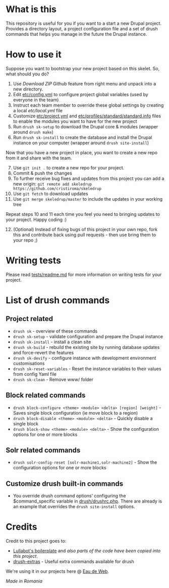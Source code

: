 # What is this

This repository is useful for you if you want to a start a new Drupal project. Provides a directory layout, a project configuration file and a set of drush commands that helps you manage in the future the Drupal instance.

# How to use it

Suppose you want to bootstrap your new project based on this skelet. So, what should you do?

1. Use _Download ZIP_ Github feature from right menu and unpack into a new directory. 
2. Edit [etc/config.yml](etc/config.yml) to configure project global variables (used by everyone in the team)
3. Instruct each team member to override these global settings by creating a local *etc/local.yml* file
4. Customize [etc/project.yml](etc/project.yml) and [etc/profiles/standard/standard.info](etc/profiles/standard/standard.info) files to enable the modules you want to have for the new project
5. Run ``drush sk-setup`` to download the Drupal core & modules (wrapper around ``drush make``)
6. Run ``drush sk-install`` to create the database and install the Drupal instance on your computer (wrapper around ``drush site-install``)

Now that you have a new project in place, you want to create a new repo from it and share with the team.

7. Use ``git init .`` to create a new repo for your project.
8. Commit & push the changes
9. To further receive bug fixes and updates from this project you can add a new origin: ``git remote add skeledrup https://github.com/cristiroma/skeledrup``
10. Use ``git fetch`` to download updates
11. Use ``git merge skeledrup/master`` to include the updates in your working tree

Repeat steps 10 and 11 each time you feel you need to bringing updates to your project. Happy coding :)

12. (Optional) Instead of fixing bugs of this project in your own repo, fork this and contribute back using pull requests - then use bring them to your repo ;)

# Writing tests

Please read [tests/readme.md](tests/readme.md) for more information on writing tests for your project.

# List of drush commands

## Project related

* ``drush sk`` - overview of these commands
* ``drush sk-setup`` - validate configuration and prepare the Drupal instance
* ``drush sk-install`` - install a clean site
* ``drush sk-build`` - rebuild the existing site by running database updates and force-revert the features
* ``drush sk-devify`` - configure instance with development environment customisations
* ``drush sk-reset-variables`` - Reset the instance variables to their values from config Yaml file
* ``drush sk-clean`` - Remove www/ folder

## Block related commands

* ``drush block-configure <theme> <module> <delta> [region] [weight]`` - Saves single block configuration (ie move block to a region)
* ``drush block-disable <theme> <module> <delta>`` - Quickly disable a single block
* ``drush block-show <theme> <module> <delta>`` - Show the configuration options for one or more blocks

## Solr related commands
* ``drush solr-config-reset [solr-machine1,solr-machine2]`` - Show the configuration options for one or more blocks

## Customize drush built-in commands

* You override drush command options' configuring the $command_specific variable in [drush/drushrc.php](drush/drushrc.php). 
There are already is an example that overrides the ```drush site-install``` options.

# Credits

Credit to this project goes to:

* [Lullabot's boilerplate](https://github.com/Lullabot/drupal-boilerplate) and _also parts of the code have been copied into this project_.
* [drush-extras](https://www.drupal.org/project/drush_extras) - Useful extra commands available for drush

We're using it in our projects here @ [Eau de Web](http://www.eaudeweb.ro).


*Made in Romania*

